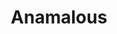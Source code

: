 ---
layout: gallery
title: Anamalous
authors: Dave McDowell
game: 'Half-Life 2: Opposition'
year: 2018
media:
  - title: Image 1
    # image, video, cubemap, 3d
    type: image
    thumbnail: https://picsum.photos/445/296?random=1 
    thumbnail_alt: Image 1
    src:
    alt:
    description: >-
      An image generated from lorem picsum for testing.
  - title: Image 2
    # image, video, cubemap, 3d
    type: image
    thumbnail: https://picsum.photos/445/296?random=2 
    thumbnail_alt: Image 2
    src:
    alt:
    description: >-
      An image generated from lorem picsum for testing.
---